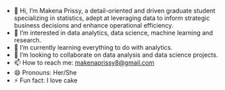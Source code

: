 - 👋 Hi, I’m Makena Prissy, a detail-oriented and driven graduate student specializing in statistics, adept at leveraging data to inform strategic business decisions and enhance operational efficiency.
- 👀 I’m interested in data analytics, data science, machine learning and research.
- 🌱 I’m currently learning everything to do with analytics.
- 💞️ I’m looking to collaborate on data analysis and data science projects.
- 📫 How to reach me: makenaprissy8@gmail.com
- 😄 Pronouns: Her/She
- ⚡ Fun fact: I love cake

<!---
MakenaPrissy/MakenaPrissy is a ✨ special ✨ repository because its `README.md` (this file) appears on your GitHub profile.
You can click the Preview link to take a look at your changes.
--->

